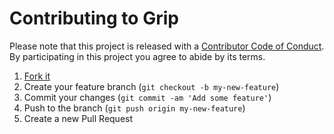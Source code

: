 # Contributing to Grip

Please note that this project is released with a [Contributor Code of Conduct](code-of-conduct.md). By participating in this project you agree to abide by its terms.

1. [Fork it](https://github.com/grip-framework/grip/fork)
2. Create your feature branch (`git checkout -b my-new-feature`)
3. Commit your changes (`git commit -am 'Add some feature'`)
4. Push to the branch (`git push origin my-new-feature`)
5. Create a new Pull Request
